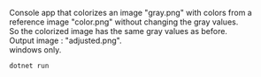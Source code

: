 Console app that colorizes an image "gray.png" with colors from a reference image "color.png" without changing the gray values. <br/>
So the colorized image has the same gray values as before.<br/>
Output image : "adjusted.png".<br/>
windows only.<br/>

```
dotnet run
```